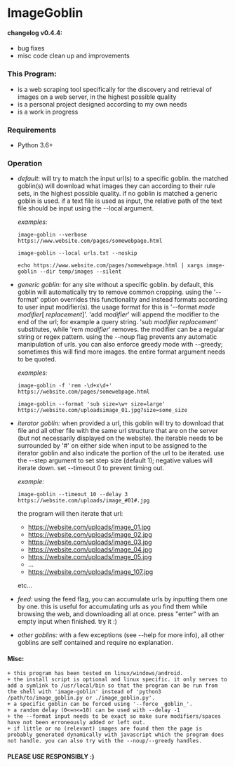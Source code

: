# ImageGoblin

#### changelog v0.4.4:
+ bug fixes
+ misc code clean up and improvements

### This Program:
+ is a web scraping tool specifically for the discovery and retrieval of images on a web server, in the highest possible quality
+ is a personal project designed according to my own needs
+ is a work in progress

### Requirements
+ Python 3.6+

### Operation
+ *default*: will try to match the input url(s) to a specific goblin. the matched goblin(s) will download what images they can according to their rule sets, in the highest possible quality. if no goblin is matched a generic goblin is used. if a text file is used as input, the relative path of the text file should be input using the --local argument.

	*examples:*

	```
	image-goblin --verbose https://www.website.com/pages/somewebpage.html

	image-goblin --local urls.txt --noskip

	echo https://www.website.com/pages/somewebpage.html | xargs image-goblin --dir temp/images --silent
	```

+ *generic goblin:* for any site without a specific goblin. by default, this goblin will automatically try to remove common cropping. using the '--format' option overrides this functionality and instead formats according to user input modifier(s). the usage format for this is '--format _mode_ _modifier_[ _replacement_]'. 'add _modifier_' will append the modifier to the end of the url; for example a query string. 'sub _modifier_ _replacement_' substitutes, while 'rem _modifier_' removes. the modifier can be a regular string or regex pattern. using the --noup flag prevents any automatic manipulation of urls. you can also enforce greedy mode with --greedy; sometimes this will find more images. the entire format argument needs to be quoted.

	*examples:*

	```
	image-goblin -f 'rem -\d+x\d+' https://website.com/pages/somewebpage.html

	image-goblin --format 'sub size=\w+ size=large' https://website.com/uploadsimage_01.jpg?size=some_size
	```

+ *iterator goblin:* when provided a url, this goblin will try to download that file and all other file with the same url structure that are on the server (but not necessarily displayed on the website). the iterable needs to be surrounded by '#' on either side when input to be assigned to the iterator goblin and also indicate the portion of the url to be iterated. use the --step argument to set step size (default 1); negative values will iterate down. set --timeout 0 to prevent timing out.

	*example:*

	```
	image-goblin --timeout 10 --delay 3 https://website.com/uploads/image_#01#.jpg
	```

	the program will then iterate that url:

	* https://website.com/uploads/image_01.jpg
	* https://website.com/uploads/image_02.jpg
	* https://website.com/uploads/image_03.jpg
	* https://website.com/uploads/image_04.jpg
	* https://website.com/uploads/image_05.jpg
	* ...
	* https://website.com/uploads/image_107.jpg

	etc...

+ *feed:* using the feed flag, you can accumulate urls by inputting them one by one. this is useful for accumulating urls as you find them while browsing the web, and downloading all at once. press "enter" with an empty input when finished. try it :)

+ *other goblins:* with a few exceptions (see --help for more info), all other goblins are self contained and require no explanation.

#### Misc:
	+ this program has been tested on linux/windows/android.
	+ the install script is optional and linux specific. it only serves to add a symlink to /usr/local/bin so that the program can be run from the shell with 'image-goblin' instead of 'python3 /path/to/image_goblin.py or ./image_goblin.py'.
	+ a specific goblin can be forced using '--force _goblin_'.
	+ a random delay (0<=n<=10) can be used with --delay -1
	+ the --format input needs to be exact so make sure modifiers/spaces have not been erroneously added or left out.
	+ if little or no (relevant) images are found then the page is probably generated dynamically with javascript which the program does not handle. you can also try with the --noup/--greedy handles.


#### PLEASE USE RESPONSIBLY :)
